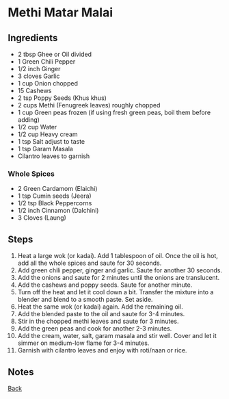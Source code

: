 # Methi Matar Malai
[]()

## Ingredients

- 2 tbsp Ghee or Oil divided
- 1 Green Chili Pepper
- 1/2 inch Ginger
- 3 cloves Garlic
- 1 cup Onion chopped
- 15 Cashews
- 2 tsp Poppy Seeds (Khus khus)
- 2 cups Methi (Fenugreek leaves) roughly chopped
- 1 cup Green peas frozen (if using fresh green peas, boil them before adding)
- 1/2 cup Water
- 1/2 cup Heavy cream
- 1 tsp Salt adjust to taste
- 1 tsp Garam Masala
- Cilantro leaves to garnish

### Whole Spices

- 2 Green Cardamom (Elaichi)
- 1 tsp Cumin seeds (Jeera)
- 1/2 tsp Black Peppercorns
- 1/2 inch Cinnamon (Dalchini)
- 3 Cloves (Laung)

## Steps

1. Heat a large wok (or kadai). Add 1 tablespoon of oil. Once the oil is hot, add all the whole spices and saute for 30 seconds.
2. Add green chili pepper, ginger and garlic. Saute for another 30 seconds.
3. Add the onions and saute for 2 minutes until the onions are translucent.
4. Add the cashews and poppy seeds. Saute for another minute.
5. Turn off the heat and let it cool down a bit. Transfer the mixture into a blender and blend to a smooth paste. Set aside.
6. Heat the same wok (or kadai) again. Add the remaining oil.
7. Add the blended paste to the oil and saute for 3-4 minutes.
8. Stir in the chopped methi leaves and saute for 3 minutes.
9. Add the green peas and cook for another 2-3 minutes.
10. Add the cream, water, salt, garam masala and stir well. Cover and let it simmer on medium-low flame for 3-4 minutes.
11. Garnish with cilantro leaves and enjoy with roti/naan or rice.

## Notes

[Back](../readme.md)